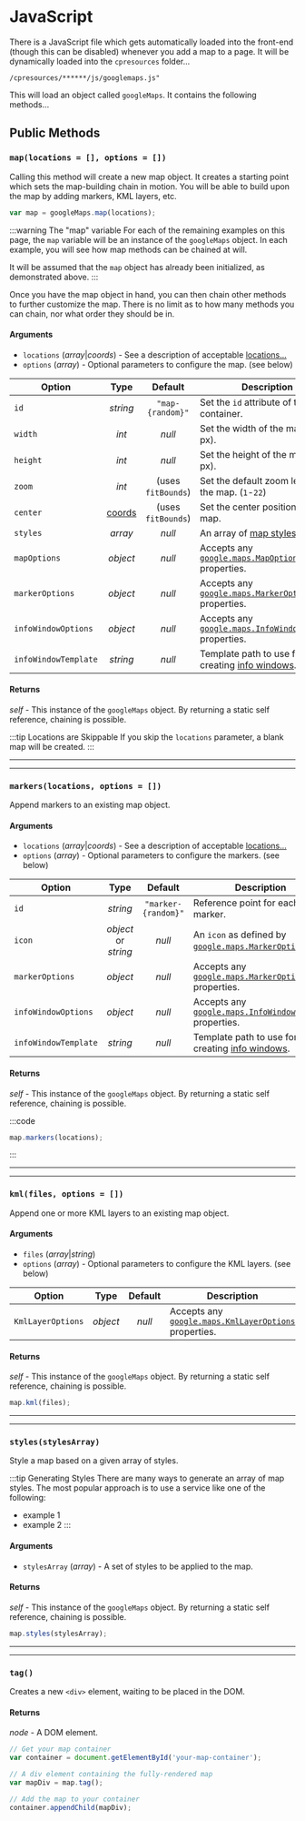 # JavaScript

There is a JavaScript file which gets automatically loaded into the front-end (though this can be disabled) whenever you add a map to a page. It will be dynamically loaded into the `cpresources` folder...

```
/cpresources/******/js/googlemaps.js"
```

This will load an object called `googleMaps`. It contains the following methods...

## Public Methods

### `map(locations = [], options = [])`

Calling this method will create a new map object. It creates a starting point which sets the map-building chain in motion. You will be able to build upon the map by adding markers, KML layers, etc.

```js
var map = googleMaps.map(locations);
```

:::warning The "map" variable
For each of the remaining examples on this page, the `map` variable will be an instance of the `googleMaps` object. In each example, you will see how map methods can be chained at will.

It will be assumed that the `map` object has already been initialized, as demonstrated above.
:::

Once you have the map object in hand, you can then chain other methods to further customize the map. There is no limit as to how many methods you can chain, nor what order they should be in.

#### Arguments

 - `locations` (_array_|_coords_) - See a description of acceptable [locations...](/maps/locations/)
 - `options` (_array_) - Optional parameters to configure the map. (see below)

| Option               | Type                | Default            | Description |
|----------------------|:-------------------:|:------------------:|-------------|
| `id`                 | _string_            | <span style="white-space:nowrap">`"map-{random}"`</span> | Set the `id` attribute of the map container. |
| `width`              | _int_               | _null_             | Set the width of the map (in px). |
| `height`             | _int_               | _null_             | Set the height of the map (in px). |
| `zoom`               | _int_               | (uses `fitBounds`) | Set the default zoom level of the map. <span style="white-space:nowrap">(`1`-`22`)</span> |
| `center`             | [coords](/models/coordinates/) | (uses `fitBounds`) | Set the center position of the map. |
| `styles`             | _array_             | _null_             | An array of [map styles](/guides/styling-a-map/). |
| `mapOptions`         | _object_            | _null_             | Accepts any [`google.maps.MapOptions`](https://developers.google.com/maps/documentation/javascript/reference/map#MapOptions) properties. |
| `markerOptions`      | _object_            | _null_             | Accepts any [`google.maps.MarkerOptions`](https://developers.google.com/maps/documentation/javascript/reference/marker#MarkerOptions) properties. |
| `infoWindowOptions`  | _object_            | _null_             | Accepts any [`google.maps.InfoWindowOptions`](https://developers.google.com/maps/documentation/javascript/reference/info-window#InfoWindowOptions) properties. |
| `infoWindowTemplate` | _string_            | _null_             | Template path to use for creating [info windows](/maps/info-windows/). |

#### Returns

_self_ - This instance of the `googleMaps` object. By returning a static self reference, chaining is possible.

:::tip Locations are Skippable
If you skip the `locations` parameter, a blank map will be created.
:::

---
---

### `markers(locations, options = [])`

Append markers to an existing map object.

#### Arguments

 - `locations` (_array_|_coords_) - See a description of acceptable [locations...](/maps/locations/)
 - `options` (_array_) - Optional parameters to configure the markers. (see below)
 
| Option               | Type                 | Default | Description |
|----------------------|:--------------------:|:-------:|-------------|
| `id`                 | _string_             | <span style="white-space:nowrap">`"marker-{random}"`</span> | Reference point for each marker. |
| `icon`               | _object_ or _string_ | _null_  | An `icon` as defined by [`google.maps.MarkerOptions`](https://developers.google.com/maps/documentation/javascript/reference/marker#MarkerOptions.icon). |
| `markerOptions`      | _object_             | _null_  | Accepts any [`google.maps.MarkerOptions`](https://developers.google.com/maps/documentation/javascript/reference/marker#MarkerOptions) properties. |
| `infoWindowOptions`  | _object_             | _null_  | Accepts any [`google.maps.InfoWindowOptions`](https://developers.google.com/maps/documentation/javascript/reference/info-window#InfoWindowOptions) properties. |
| `infoWindowTemplate` | _string_             | _null_  | Template path to use for creating [info windows](/maps/info-windows/). |

#### Returns

_self_ - This instance of the `googleMaps` object. By returning a static self reference, chaining is possible.

:::code
```js
map.markers(locations);
```
:::

---
---

### `kml(files, options = [])`

Append one or more KML layers to an existing map object.

#### Arguments

 - `files` (_array_|_string_)
 - `options` (_array_) - Optional parameters to configure the KML layers. (see below)
 
| Option             | Type     | Default | Description |
|--------------------|:--------:|:-------:|-------------|
| `KmlLayerOptions`  | _object_ | _null_  | Accepts any [`google.maps.KmlLayerOptions`](https://developers.google.com/maps/documentation/javascript/reference/kml#KmlLayerOptions) properties. |

#### Returns

_self_ - This instance of the `googleMaps` object. By returning a static self reference, chaining is possible.

```js
map.kml(files);
```

---
---

### `styles(stylesArray)`

Style a map based on a given array of styles.

:::tip Generating Styles
There are many ways to generate an array of map styles. The most popular approach is to use a service like one of the following:

 - example 1
 - example 2
:::

#### Arguments

 - `stylesArray` (_array_) - A set of styles to be applied to the map.

#### Returns

_self_ - This instance of the `googleMaps` object. By returning a static self reference, chaining is possible.

```js
map.styles(stylesArray);
```

---
---

### `tag()`

Creates a new `<div>` element, waiting to be placed in the DOM.

#### Returns

_node_ - A DOM element.

```js
// Get your map container
var container = document.getElementById('your-map-container');

// A div element containing the fully-rendered map
var mapDiv = map.tag();

// Add the map to your container
container.appendChild(mapDiv);
```
